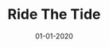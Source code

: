 ---
draft: true
title: "Ride The Tide"
date: 01-01-2020
type: main
external_url: ""
image: assets/credits/...
---